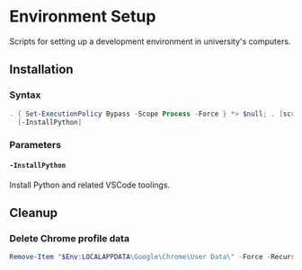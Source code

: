 # Environment Setup

Scripts for setting up a development environment in university's computers.

## Installation

### Syntax

<!-- Throw an statement-terminating error when "the setting is overridden by a policy defined at a more specific scope", https://stackoverflow.com/a/60549569 -->
<!-- Redirect all streams to $null, https://stackoverflow.com/a/6461021 -->
<!-- https://stackoverflow.com/a/68777742 -->
<!-- https://stackoverflow.com/a/68777742 -->

```powershell
. { Set-ExecutionPolicy Bypass -Scope Process -Force } *> $null; . [scriptblock]::Create(irm 'https://raw.githubusercontent.com/mon-jai/network-programming/main/setup-environment.ps1') `
  [-InstallPython]
```

### Parameters

#### `-InstallPython`

Install Python and related VSCode toolings.

## Cleanup

### Delete Chrome profile data

```powershell
Remove-Item "$Env:LOCALAPPDATA\Google\Chrome\User Data\" -Force -Recurse
```
